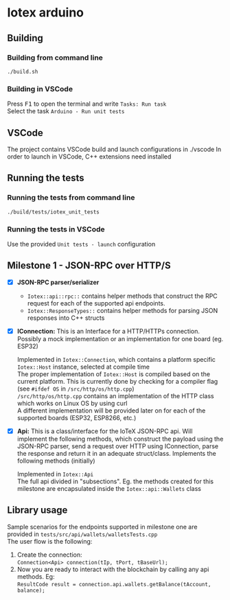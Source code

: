 # Iotex arduino

## Building

### Building from command line

`./build.sh`

### Building in VSCode

Press <kbd>F1</kbd> to open the terminal and write `Tasks: Run task`  
Select the task `Arduino - Run unit tests`

## VSCode

The project contains VSCode build and launch configurations in ./vscode
In order to launch in VSCode, C++ extensions need installed

## Running the tests

### Running the tests from command line

`./build/tests/iotex_unit_tests`

### Running the tests in VSCode

Use the provided `Unit tests - launch` configuration

## Milestone 1 - JSON-RPC over HTTP/S

- [x] **JSON-RPC parser/serializer**  
    - `Iotex::api::rpc::` contains helper methods that construct the RPC request for each of the supported api endpoints.  
    - `Iotex::ResponseTypes::` contains helper methods for parsing JSON responses into C++ structs
  
- [x] **IConnection:** This is an Interface for a HTTP/HTTPs connection. Possibly a mock implementation or an implementation for one board (eg. ESP32)  
  
    Implemented in `Iotex::Connection`, which contains a platform specific `Iotex::Host` instance, selected at compile time    
    The proper implementation of `Iotex::Host` is compiled based on the current platform. This is currently done by checking for a compiler flag (see `#ifdef OS` in `/src/http/os/http.cpp`)  
    `/src/http/os/http.cpp` contains an implementation of the HTTP class which works on Linux OS by using curl  
    A different implementation will be provided later on for each of the supported boards (ESP32, ESP8266, etc.)  

- [x] **Api:** This is a class/interface for the IoTeX JSON-RPC api. Will implement the following methods, which construct the payload using the JSON-RPC parser, send a request over HTTP using IConnection, parse the response and return it in an adequate struct/class. Implements the following methods (initially)  
  
    Implemented in `Iotex::Api`  
    The full api divided in "subsections". Eg. the methods created for this milestone are encapsulated inside the `Iotex::api::Wallets` class  

## Library usage

Sample scenarios for the endpoints supported in milestone one are provided in `tests/src/api/wallets/walletsTests.cpp`  
The user flow is the following:

1. Create the connection:  
   `Connection<Api> connection(tIp, tPort, tBaseUrl);`
2. Now you are ready to interact with the blockchain by calling any api methods. Eg:  
   `ResultCode result = connection.api.wallets.getBalance(tAccount, balance);`
